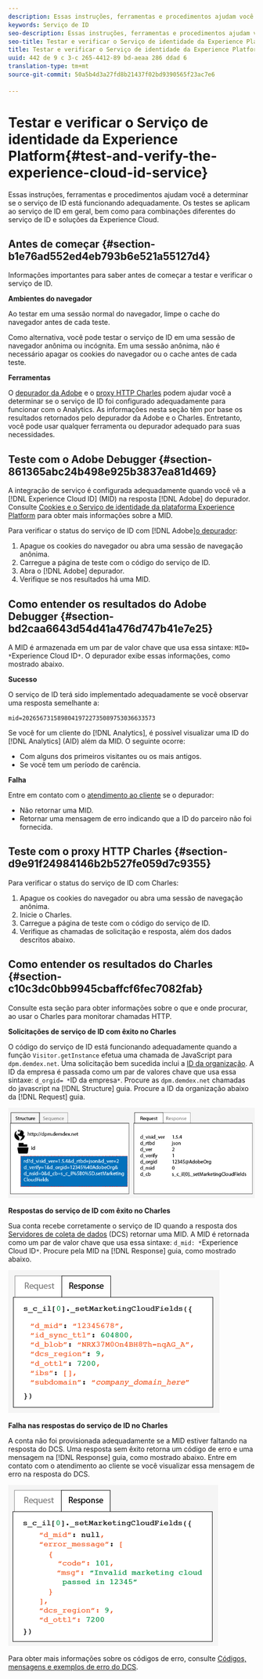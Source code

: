 ```yaml
---
description: Essas instruções, ferramentas e procedimentos ajudam você a determinar se o serviço de ID está funcionando adequadamente. Os testes se aplicam ao serviço de ID em geral, bem como para combinações diferentes do serviço de ID e soluções da Experience Cloud.
keywords: Serviço de ID
seo-description: Essas instruções, ferramentas e procedimentos ajudam você a determinar se o serviço de ID está funcionando adequadamente. Os testes se aplicam ao serviço de ID em geral, bem como para combinações diferentes do serviço de ID e soluções da Experience Cloud.
seo-title: Testar e verificar o Serviço de identidade da Experience Platform
title: Testar e verificar o Serviço de identidade da Experience Platform
uuid: 442 de 9 c 3-c 265-4412-89 bd-aeaa 286 ddad 6
translation-type: tm+mt
source-git-commit: 50a5b4d3a27fd8b21437f02bd9390565f23ac7e6

---
```



# Testar e verificar o Serviço de identidade da Experience Platform{#test-and-verify-the-experience-cloud-id-service}

Essas instruções, ferramentas e procedimentos ajudam você a determinar se o serviço de ID está funcionando adequadamente. Os testes se aplicam ao serviço de ID em geral, bem como para combinações diferentes do serviço de ID e soluções da Experience Cloud.

## Antes de começar {#section-b1e76ad552ed4eb793b6e521a55127d4}

Informações importantes para saber antes de começar a testar e verificar o serviço de ID.

**Ambientes do navegador**

Ao testar em uma sessão normal do navegador, limpe o cache do navegador antes de cada teste.

Como alternativa, você pode testar o serviço de ID em uma sessão de navegador anônima ou incógnita. Em uma sessão anônima, não é necessário apagar os cookies do navegador ou o cache antes de cada teste.

**Ferramentas**

O [depurador da Adobe](https://marketing.adobe.com/resources/help/en_US/sc/implement/debugger.html) e o [proxy HTTP Charles](https://www.charlesproxy.com/) podem ajudar você a determinar se o serviço de ID foi configurado adequadamente para funcionar com o Analytics. As informações nesta seção têm por base os resultados retornados pelo depurador da Adobe e o Charles. Entretanto, você pode usar qualquer ferramenta ou depurador adequado para suas necessidades.

## Teste com o Adobe Debugger {#section-861365abc24b498e925b3837ea81d469}

A integração de serviço é configurada adequadamente quando você vê a [!DNL Experience Cloud ID] (MID) na resposta [!DNL Adobe] do depurador. Consulte [Cookies e o Serviço de identidade da plataforma Experience Platform](../introduction/cookies.md) para obter mais informações sobre a MID.

Para verificar o status do serviço de ID com [!DNL Adobe][o depurador](https://marketing.adobe.com/resources/help/en_US/sc/implement/debugger.html):

1. Apague os cookies do navegador ou abra uma sessão de navegação anônima.
1. Carregue a página de teste com o código do serviço de ID.
1. Abra o [!DNL Adobe] depurador.
1. Verifique se nos resultados há uma MID.

## Como entender os resultados do Adobe Debugger {#section-bd2caa6643d54d41a476d747b41e7e25}

A MID é armazenada em um par de valor chave que usa essa sintaxe: `MID= *`Experience Cloud ID`*`. O depurador exibe essas informações, como mostrado abaixo.

**Sucesso**

O serviço de ID terá sido implementado adequadamente se você observar uma resposta semelhante a:

```
mid=20265673158980419722735089753036633573
```

Se você for um cliente do [!DNL Analytics], é possível visualizar uma ID do [!DNL Analytics] (AID) além da MID. O seguinte ocorre:

* Com alguns dos primeiros visitantes ou os mais antigos.
* Se você tem um período de carência.

**Falha**

Entre em contato com o [atendimento ao cliente](https://helpx.adobe.com/marketing-cloud/contact-support.html) se o depurador:

* Não retornar uma MID.
* Retornar uma mensagem de erro indicando que a ID do parceiro não foi fornecida.

## Teste com o proxy HTTP Charles {#section-d9e91f24984146b2b527fe059d7c9355}

Para verificar o status do serviço de ID com Charles:

1. Apague os cookies do navegador ou abra uma sessão de navegação anônima.
1. Inicie o Charles.
1. Carregue a página de teste com o código do serviço de ID.
1. Verifique as chamadas de solicitação e resposta, além dos dados descritos abaixo.

## Como entender os resultados do Charles {#section-c10c3dc0bb9945cbaffcf6fec7082fab}

Consulte esta seção para obter informações sobre o que e onde procurar, ao usar o Charles para monitorar chamadas HTTP.

**Solicitações de serviço de ID com êxito no Charles**

O código do serviço de ID está funcionando adequadamente quando a função `Visitor.getInstance` efetua uma chamada de JavaScript para `dpm.demdex.net`. Uma solicitação bem sucedida inclui a [ID da organização](../reference/requirements.md#section-a02f537129a64ffbb690d5738d360c26). A ID da empresa é passada como um par de valores chave que usa essa sintaxe: `d_orgid= *`ID da empresa`*`. Procure as `dpm.demdex.net` chamadas do javascript na [!DNL Structure] guia. Procure a ID da organização abaixo da [!DNL Request] guia.

![](assets/charles_request.png)

**Respostas do serviço de ID com êxito no Charles**

Sua conta recebe corretamente o serviço de ID quando a resposta dos [Servidores de coleta de dados](https://marketing.adobe.com/resources/help/en_US/aam/c_compcollect.html) (DCS) retornar uma MID. A MID é retornada como um par de valor chave que usa essa sintaxe: `d_mid: *`Experience Cloud ID`*`. Procure pela MID na [!DNL Response] guia, como mostrado abaixo.

![](assets/charles_response_success.png)

**Falha nas respostas do serviço de ID no Charles**

A conta não foi provisionada adequadamente se a MID estiver faltando na resposta do DCS. Uma resposta sem êxito retorna um código de erro e uma mensagem na [!DNL Response] guia, como mostrado abaixo. Entre em contato com o atendimento ao cliente se você visualizar essa mensagem de erro na resposta do DCS.

![](assets/charles_response_unsuccessful.png)

Para obter mais informações sobre os códigos de erro, consulte [Códigos, mensagens e exemplos de erro do DCS](https://marketing.adobe.com/resources/help/en_US/aam/dcs_error_codes.html).
